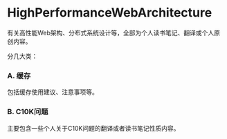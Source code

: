 HighPerformanceWebArchitecture
==============================

有关高性能Web架构、分布式系统设计等，全部为个人读书笔记、翻译或个人原创内容。

分几大类：

### A. 缓存

包括缓存使用建议、注意事项等。


### B. C10K问题

主要包含一些个人关于C10K问题的翻译或者读书笔记性质内容。